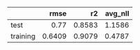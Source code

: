 |          |   rmse |     r2 |   avg_nll |
|:---------|-------:|-------:|----------:|
| test     | 0.77   | 0.8583 |    1.1586 |
| training | 0.6409 | 0.9079 |    0.4787 |